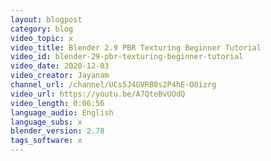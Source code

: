 ```yaml
---
layout: blogpost
category: blog
video_topic: x
video_title: Blender 2.9 PBR Texturing Beginner Tutorial
video_id: blender-29-pbr-texturing-beginner-tutorial
video_date: 2020-12-03
video_creator: Jayanam
channel_url: /channel/UCs5J4GVRB8s2P4hE-O0izrg
video_url: https://youtu.be/A7QteBvUOdQ
video_length: 0:06:56
language_audio: English
language_subs: x
blender_version: 2.78
tags_software: x
---
```

